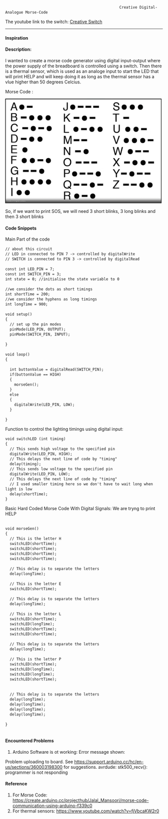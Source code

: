 



                                                       Creative Digital-Analogue Morse-Code
                                                  
                                                  
The youtube link to the switch: [Creative Switch]()

***     

#### Inspiration 



#### Description: 

I wanted to create a morse code generator using digital input-output where the power supply of the breadboard is controlled using a switch.
Then there is a thermal sensor, which is used as an analoge input to start the LED that will print HELP and will keep doing it as long as the thermal sensor has a vlue higher than 50 degrees Celcius.


Morse Code :

<img style="float:center;"  src="https://github.com/maishahoq/Intro-to-IM/blob/main/Assignment/Assignmnet9/Screen%20Shot%202022-04-05%20at%2012.37.55%20PM.png" alt="Sqcorner" width="500"  />  

So, if we want to print SOS, we will need 3 short blinks, 3 long blinks and then 3 short blinks

#### Code Snippets

Main Part of the code
```````````````````````````````````````````````
// about this circuit
// LED in connected to PIN 7 -> controlled by digitalWrite
// SWITCH is connected to PIN 3 -> controlled by digitalRead

const int LED_PIN = 7;
const int SWITCH_PIN = 3;
int state = 0; //initialise the state variable to 0

//we consider the dots as short timings
int shortTime = 200;
//we consider the hyphens as long timings
int longTime = 900;

void setup() 
{
  // set up the pin modes
  pinMode(LED_PIN, OUTPUT);
  pinMode(SWITCH_PIN, INPUT);
 
}

void loop() 
{

  int buttonValue = digitalRead(SWITCH_PIN);
  if(buttonValue == HIGH) 
  {
    morseGen();
  } 
  else 
  {
    digitalWrite(LED_PIN, LOW);
  }
  
}
```````````````````````````````````````````````


Function to control the lighting timings using digital input:
```````````````````````````````````````````````
void switchLED (int timing) 
{
  // This sends high voltage to the specified pin
  digitalWrite(LED_PIN, HIGH);
  // This delays the next line of code by "timing"
  delay(timing);
  // This sends low voltage to the specified pin
  digitalWrite(LED_PIN, LOW);
  // This delays the next line of code by "timing"
  // I used smaller timing here so we don't have to wait long when light is low
  delay(shortTime);
}

```````````````````````````````````````````````



Basic Hard Coded Morse Code With Digital Signals:
We are tryng to print HELP
```````````````````````````````````````````````

void morseGen()
{
  // This is the letter H
  switchLED(shortTime);
  switchLED(shortTime);
  switchLED(shortTime);
  switchLED(shortTime);

  // This delay is to separate the letters
  delay(longTime);
  
  // This is the letter E
  switchLED(shortTime);

  // This delay is to separate the letters
  delay(longTime);

  // This is the letter L
  switchLED(shortTime);
  switchLED(longTime);
  switchLED(shortTime);
  switchLED(shortTime);

  // This delay is to separate the letters
  delay(longTime);
  
  // This is the letter P
  switchLED(shortTime);
  switchLED(longTime);
  switchLED(longTime);
  switchLED(shortTime);
  

  // This delay is to separate the letters
  delay(longTime);
  delay(longTime);
  delay(longTime);
  delay(longTime);

}


```````````````````````````````````````````````


#### Encountered Problems

1. Arduino Software is ot working: Error message shown: 

Problem uploading to board.  See https://support.arduino.cc/hc/en-us/sections/360003198300 for suggestions.
avrdude: stk500_recv(): programmer is not responding


#### Reference
1. For Morse Code: https://create.arduino.cc/projecthub/Jalal_Mansoori/morse-code-communication-using-arduino-f339c0
2. For thermal sensors: https://www.youtube.com/watch?v=fjVbcaKW2r0
